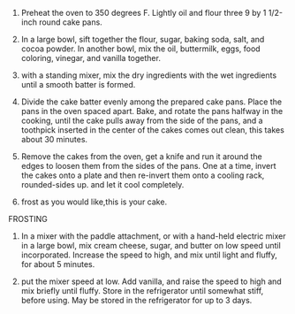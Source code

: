 1. Preheat the oven to 350 degrees F. Lightly oil and flour three 9 by 1 1/2-inch round cake pans.

2. In a large bowl, sift together the flour, sugar, baking soda, salt, and cocoa powder. In another bowl, mix the oil, buttermilk, eggs, food coloring, vinegar, and vanilla together.

3. with a standing mixer, mix the dry ingredients with the wet ingredients until a smooth batter is formed.

4. Divide the cake batter evenly among the prepared cake pans. Place the pans in the oven spaced apart. Bake, and rotate the pans halfway in the cooking, until the cake pulls away from the side of the pans, and a toothpick inserted in the center of the cakes comes out clean, this takes about 30 minutes.

5. Remove the cakes from the oven, get a knife and run it around the edges to loosen them from the sides of the pans. One at a time, invert the cakes onto a plate and then re-invert them onto a cooling rack, rounded-sides up. and let it cool completely.

6. frost as you would like,this is your cake.

FROSTING

1. In a mixer with the paddle attachment, or with a hand-held electric mixer in a large bowl, mix cream cheese, sugar, and butter on low speed until incorporated. Increase the speed to high, and mix until light and fluffy, for about 5 minutes. 

2. put the mixer speed at low. Add vanilla, and raise the speed to high and mix briefly until fluffy. Store in the refrigerator until somewhat stiff, before using. May be stored in the refrigerator for up to 3 days.